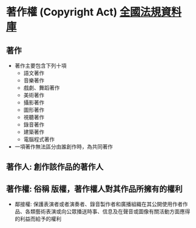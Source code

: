 # 著作權 (Copyright Act) [全國法規資料庫](https://law.moj.gov.tw/LawClass/LawAll.aspx?PCode=J0070017)
## 著作
  - 著作主要包含下列十項
    - 語文著作
    - 音樂著作
    - 戲劇、舞蹈著作
    - 美術著作
    - 攝影著作
    - 圖形著作
    - 視聽著作
    - 錄音著作
    - 建築著作
    - 電腦程式著作
  - 一項著作無法區分由誰創作時，為共同著作
## 著作人: 創作該作品的著作人
## 著作權: 俗稱 版權，著作權人對其作品所擁有的權利
 - 鄰接權: 保護表演者或者演奏者、錄音製作者和廣播組織在其公開使用作者作品、各類藝術表演或向公眾播送時事、信息及在聲音或圖像有關活動方面應得的利益而給予的權利
